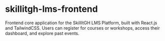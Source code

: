 # skillitgh-lms-frontend
 Frontend core application for the SkillItGH LMS Platform, built with React.js and TailwindCSS. Users can register for courses or workshops, access their dashboard, and explore past events.
